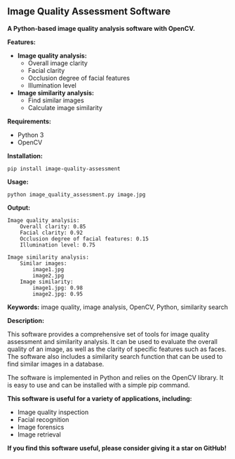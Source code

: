 ## Image Quality Assessment Software

**A Python-based image quality analysis software with OpenCV.**

**Features:**

* **Image quality analysis:**
    * Overall image clarity
    * Facial clarity
    * Occlusion degree of facial features
    * Illumination level
* **Image similarity analysis:**
    * Find similar images
    * Calculate image similarity

**Requirements:**

* Python 3
* OpenCV

**Installation:**

```
pip install image-quality-assessment
```

**Usage:**

```
python image_quality_assessment.py image.jpg
```

**Output:**

```
Image quality analysis:
    Overall clarity: 0.85
    Facial clarity: 0.92
    Occlusion degree of facial features: 0.15
    Illumination level: 0.75

Image similarity analysis:
    Similar images:
        image1.jpg
        image2.jpg
    Image similarity:
        image1.jpg: 0.98
        image2.jpg: 0.95
```

**Keywords:** image quality, image analysis, OpenCV, Python, similarity search

**Description:**

This software provides a comprehensive set of tools for image quality assessment and similarity analysis. It can be used to evaluate the overall quality of an image, as well as the clarity of specific features such as faces. The software also includes a similarity search function that can be used to find similar images in a database.

The software is implemented in Python and relies on the OpenCV library. It is easy to use and can be installed with a simple pip command.

**This software is useful for a variety of applications, including:**

* Image quality inspection
* Facial recognition
* Image forensics
* Image retrieval

**If you find this software useful, please consider giving it a star on GitHub!**
